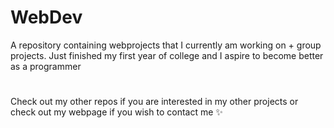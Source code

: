 # WebDev
A repository containing webprojects that I currently am working on + group projects.
Just finished my first year of college and I aspire to become better as a programmer

# 
Check out my other repos if you are interested in my other projects or check out my webpage if you wish to contact me ✨
